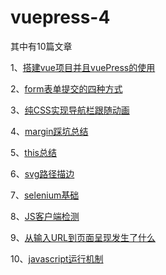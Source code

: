 # vuepress-4
其中有10篇文章

1、[搭建vue项目并且vuePress的使用](https://xiayin-elfin.github.io/vuepress-4/blog/%E6%90%AD%E5%BB%BAvue%E9%A1%B9%E7%9B%AE%E5%B9%B6%E4%B8%94vuePress%E7%9A%84%E4%BD%BF%E7%94%A8/demo1.html)

2、[form表单提交的四种方式](https://xiayin-elfin.github.io/vuepress-4/blog/form%E8%A1%A8%E5%8D%95%E6%8F%90%E4%BA%A4/demo.html)

3、[纯CSS实现导航栏跟随动画](https://xiayin-elfin.github.io/vuepress-4/blog/CSS%E5%AE%9E%E7%8E%B0%E5%AF%BC%E8%88%AA%E6%A0%8F%E5%8A%A8%E7%94%BB/demo.html)

4、[margin踩坑总结](https://xiayin-elfin.github.io/vuepress-4/blog/margin%E8%B8%A9%E5%9D%91%E6%80%BB%E7%BB%93/demo.html)

5、[this总结](https://xiayin-elfin.github.io/vuepress-4/blog/this%E6%80%BB%E7%BB%93/demo.html)

6、[svg路径描边](https://xiayin-elfin.github.io/vuepress-4/blog/svg%E8%B7%AF%E5%BE%84%E6%8F%8F%E8%BE%B9/demo.html)

7、[selenium基础](https://xiayin-elfin.github.io/vuepress-4/blog/selenium基础/demo.html)

8、[JS客户端检测](https://xiayin-elfin.github.io/vuepress-4/blog/客户端检测/demo.html)

9、[从输入URL到页面呈现发生了什么](https://xiayin-elfin.github.io/vuepress-4/blog/从输入URL到页面呈现发生了什么/demo.html)

10、[javascript运行机制](https://xiayin-elfin.github.io/vuepress-4/blog/javascript运行机制/demo.html)
